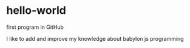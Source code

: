# hello-world
first program in GitHub

I like to add and improve my knowledge about babylon js programming
